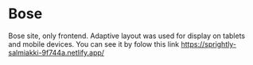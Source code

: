 # Bose
Bose site, only frontend.
Adaptive layout was used for display on tablets and mobile devices.
You can see it by folow this link https://sprightly-salmiakki-9f744a.netlify.app/
